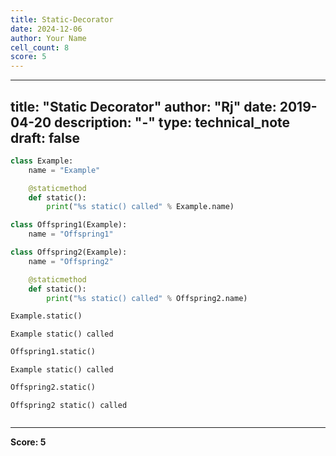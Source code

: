 ```yaml
---
title: Static-Decorator
date: 2024-12-06
author: Your Name
cell_count: 8
score: 5
---
```


---
title: "Static Decorator"
author: "Rj"
date: 2019-04-20
description: "-"
type: technical_note
draft: false
---

```python
class Example:
    name = "Example"

    @staticmethod
    def static():
        print("%s static() called" % Example.name)
```


```python
class Offspring1(Example):
    name = "Offspring1"
```


```python
class Offspring2(Example):
    name = "Offspring2"

    @staticmethod
    def static():
        print("%s static() called" % Offspring2.name)
```


```python
Example.static()
```

    Example static() called



```python
Offspring1.static()
```

    Example static() called



```python
Offspring2.static()
```

    Offspring2 static() called



```python

```


---
**Score: 5**